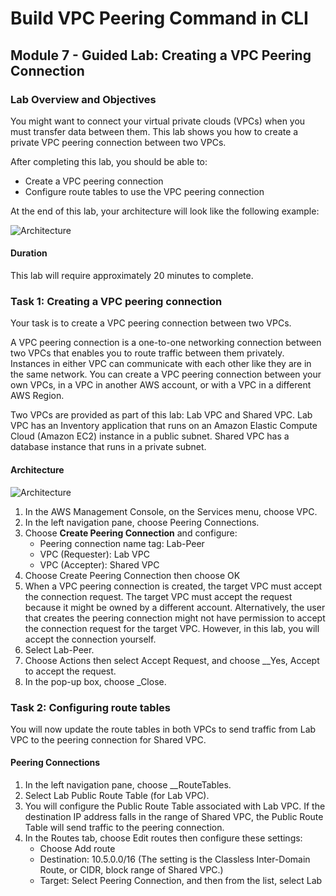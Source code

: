 # Build VPC Peering Command in CLI

## Module 7 - Guided Lab: Creating a VPC Peering Connection

### Lab Overview and Objectives

You might want to connect your virtual private clouds (VPCs) when you must transfer data between them. This lab shows you how to create a private VPC peering connection between two VPCs.

After completing this lab, you should be able to:

- Create a VPC peering connection
- Configure route tables to use the VPC peering connection

At the end of this lab, your architecture will look like the following example:

![Architecture](https://docs.aws.amazon.com/vpc/latest/peering/images/peering-diagram.png)

#### Duration

This lab will require approximately 20 minutes to complete.

### Task 1: Creating a VPC peering connection

Your task is to create a VPC peering connection between two VPCs.

A VPC peering connection is a one-to-one networking connection between two VPCs that enables you to route traffic between them privately. Instances in either VPC can communicate with each other like they are in the same network. You can create a VPC peering connection between your own VPCs, in a VPC in another AWS account, or with a VPC in a different AWS Region.

Two VPCs are provided as part of this lab: Lab VPC and Shared VPC. Lab VPC has an Inventory application that runs on an Amazon Elastic Compute Cloud (Amazon EC2) instance in a public subnet. Shared VPC has a database instance that runs in a private subnet.

#### Architecture

![Architecture](https://docs.aws.amazon.com/vpc/latest/peering/images/peering-diagram.png)

1. In the AWS Management Console, on the Services menu, choose VPC.
2. In the left navigation pane, choose Peering Connections.
3. Choose **Create Peering Connection** and configure:
   - Peering connection name tag: Lab-Peer
   - VPC (Requester): Lab VPC
   - VPC (Accepter): Shared VPC
4. Choose Create Peering Connection then choose OK
5. When a VPC peering connection is created, the target VPC must accept the connection request. The target VPC must accept the request because it might be owned by a different account. Alternatively, the user that creates the peering connection might not have permission to accept the connection request for the target VPC. However, in this lab, you will accept the connection yourself.
6. Select Lab-Peer.
7. Choose Actions then select Accept Request, and choose __Yes, Accept to accept the request.
8. In the pop-up box, choose _Close.

### Task 2: Configuring route tables

You will now update the route tables in both VPCs to send traffic from Lab VPC to the peering connection for Shared VPC.

#### Peering Connections

1. In the left navigation pane, choose __RouteTables.
2. Select Lab Public Route Table (for Lab VPC).
3. You will configure the Public Route Table associated with Lab VPC. If the destination IP address falls in the range of Shared VPC, the Public Route Table will send traffic to the peering connection.
4. In the Routes tab, choose Edit routes then configure these settings:
   - Choose Add route
   - Destination: 10.5.0.0/16 (The setting is the Classless Inter-Domain Route, or CIDR, block range of Shared VPC.)
   - Target: Select Peering Connection, and then from the list, select Lab
